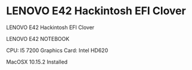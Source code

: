 # LENOVO E42 Hackintosh EFI Clover
LENOVO E42 Hackintosh EFI Clover

LENOVO E42 NOTEBOOK

CPU: I5 7200 Graphics Card: Intel HD620

MacOSX 10.15.2 Installed
